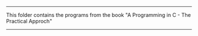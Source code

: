 -------------------------------------------------------------------------------------------------------------------------------

This folder contains the programs from the book "A Programming in C - The Practical Approch"

-------------------------------------------------------------------------------------------------------------------------------
